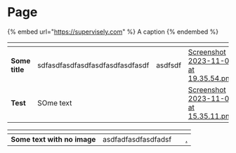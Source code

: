 # Page
{% embed url="https://supervisely.com" %}
A caption
{% endembed %}

<table data-view="cards"><thead><tr><th></th><th></th><th></th><th data-hidden data-card-cover data-type="files"></th><th data-hidden data-card-target data-type="content-ref"></th></tr></thead><tbody><tr><td><strong>Some title</strong></td><td>sdfasdfasdfasdfasdfasdfasdfasdf</td><td>asdfsdf</td><td><a href=".gitbook/assets/Screenshot 2023-11-03 at 19.35.54.png">Screenshot 2023-11-03 at 19.35.54.png</a></td><td><a href="https://supervisely.com">https://supervisely.com</a></td></tr><tr><td><strong>Test</strong></td><td>SOme text </td><td></td><td><a href=".gitbook/assets/Screenshot 2023-11-01 at 15.35.11.png">Screenshot 2023-11-01 at 15.35.11.png</a></td><td></td></tr></tbody></table>



<table data-view="cards"><thead><tr><th></th><th></th><th></th><th data-hidden data-card-target data-type="content-ref"></th></tr></thead><tbody><tr><td><strong>Some text with no image</strong></td><td>asdfadfasdfasdfadsf</td><td></td><td><a href="./">.</a></td></tr></tbody></table>